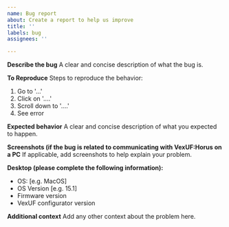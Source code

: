 ```yaml
---
name: Bug report
about: Create a report to help us improve
title: ''
labels: bug
assignees: ''

---
```


**Describe the bug**
A clear and concise description of what the bug is.

**To Reproduce**
Steps to reproduce the behavior:
1. Go to '...'
2. Click on '....'
3. Scroll down to '....'
4. See error

**Expected behavior**
A clear and concise description of what you expected to happen.

**Screenshots (if the bug is related to communicating with VexUF:Horus on a PC**
If applicable, add screenshots to help explain your problem.

**Desktop (please complete the following information):**
 - OS: [e.g. MacOS]
 - OS Version [e.g. 15.1]
 - Firmware version
 - VexUF configurator version


**Additional context**
Add any other context about the problem here.
